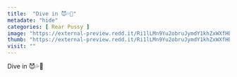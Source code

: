 ```yaml
---
title:  "Dive in 😈💦👅"
metadate: "hide"
categories: [ Rear Pussy ]
image: "https://external-preview.redd.it/Ri1lLMn9Yu2obruJymdY1khZxWXfHBevHCdgKcTKizY.jpg?auto=webp&s=7b19eead58068988ea0597f6160c4343cd676eff"
thumb: "https://external-preview.redd.it/Ri1lLMn9Yu2obruJymdY1khZxWXfHBevHCdgKcTKizY.jpg?width=1080&crop=smart&auto=webp&s=cb7d63d9c75ef6ff17572720ce6da87be28a0994"
visit: ""
---
```

Dive in 😈💦👅
